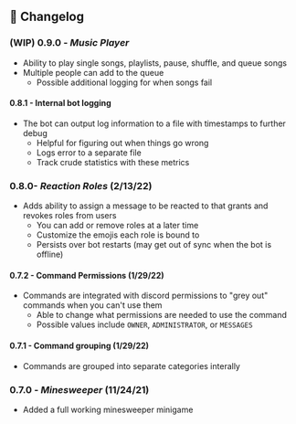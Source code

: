 ## :scroll: Changelog
### (**WIP**) 0.9.0 - *Music Player*
- Ability to play single songs, playlists, pause, shuffle, and queue songs
- Multiple people can add to the queue
	- Possible additional logging for when songs fail

#### 0.8.1 - Internal bot logging
- The bot can output log information to a file with timestamps to further debug
	- Helpful for figuring out when things go wrong
	- Logs error to a separate file
	- Track crude statistics with these metrics

### 0.8.0- *Reaction Roles* (2/13/22)
- Adds ability to assign a message to be reacted to that grants and revokes roles from users
	- You can add or remove roles at a later time
	- Customize the emojis each role is bound to
	- Persists over bot restarts (may get out of sync when the bot is offline)

#### 0.7.2 - Command Permissions (1/29/22)
- Commands are integrated with discord permissions to "grey out" commands when you can't use them
	- Able to change what permissions are needed to use the command
	- Possible values include `OWNER`, `ADMINISTRATOR`, or `MESSAGES`

#### 0.7.1 - Command grouping (1/29/22)
- Commands are grouped into separate categories interally

### 0.7.0 - *Minesweeper* (11/24/21)
- Added a full working minesweeper minigame